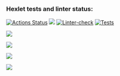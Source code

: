 ### Hexlet tests and linter status:
[![Actions Status](https://github.com/bxbuf-dev/php-project-lvl2/workflows/hexlet-check/badge.svg)](https://github.com/bxbuf-dev/php-project-lvl2/actions)
<a href="https://codeclimate.com/github/bxbuf-dev/php-project-lvl2/maintainability"><img src="https://api.codeclimate.com/v1/badges/ff01383254fc88286fd9/maintainability" /></a>
[![Linter-check](https://github.com/bxbuf-dev/php-project-lvl2/actions/workflows/Linter-check.yml/badge.svg)](https://github.com/bxbuf-dev/php-project-lvl2/actions/workflows/Linter-check.yml)
[![Tests](https://github.com/bxbuf-dev/php-project-lvl2/actions/workflows/Tests-check.yml/badge.svg)](https://github.com/bxbuf-dev/php-project-lvl2/actions/workflows/Tests-check.yml)

<a href="https://asciinema.org/a/425230" target="_blank"><img src="https://asciinema.org/a/425230.svg" /></a>

<a href="https://asciinema.org/a/426863" target="_blank"><img src="https://asciinema.org/a/426863.svg" /></a>

<a href="https://asciinema.org/a/428913" target="_blank"><img src="https://asciinema.org/a/428913.svg" /></a>

<a href="https://asciinema.org/a/429524" target="_blank"><img src="https://asciinema.org/a/429524.svg" /></a>